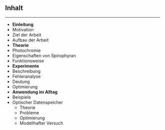 ## Inhalt ##

----------

- **Einleitung**
- Motivation
- Ziel der Arbeit
- Aufbau der Arbeit
- **Theorie**
 - Photochromie
 - Eigenschaften von Spirophyran
 - Funktionsweise
- **Experimente**
 - Beschreibung
 - Fehleranalyse
 - Deutung
 - Optimierung
- **Anwendung im Alltag**
 - Beispiele
 - Optischer Datenspeicher
  	 - Theorie
	 - Probleme
	 - Optimierung
	 - Modellhafter Versuch


